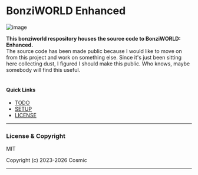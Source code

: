 # BonziWORLD Enhanced
![image](https://user-images.githubusercontent.com/58494315/221331209-ca2d3808-3990-4d8d-8347-c153203e71ee.png "Attribution-NonCommercial CC BY-NC") 

**This bonziworld respository houses the source code to BonziWORLD: Enhanced.**
<br>
The source code has been made public because I would like to move on from this project and work on something else. Since it's just been sitting here collecting dust, I figured I should make this public. Who knows, maybe somebody will find this useful.
<br><br>

#### Quick Links
- [TODO](TODO.md "Things I need to work on...")
- [SETUP](SETUP.md "View the setup instructions for this project...")
- [LICENSE](LICENSE.md "View this project's license...")

<hr>

### License & Copyright
MIT

Copyright (c) 2023-2026 Cosmic


<hr>
